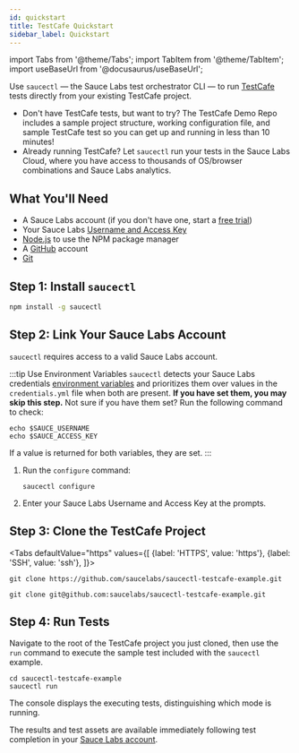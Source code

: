 ```yaml
---
id: quickstart
title: TestCafe Quickstart
sidebar_label: Quickstart
---
```


import Tabs from '@theme/Tabs';
import TabItem from '@theme/TabItem';
import useBaseUrl from '@docusaurus/useBaseUrl';

Use `saucectl` — the Sauce Labs test orchestrator CLI — to run [TestCafe](https://github.com/DevExpress/testcafe) tests directly from your existing TestCafe project.

* Don't have TestCafe tests, but want to try? The TestCafe Demo Repo includes a sample project structure, working configuration file, and sample TestCafe test so you can get up and running in less than 10 minutes!
* Already running TestCafe? Let `saucectl` run your tests in the Sauce Labs Cloud, where you have access to thousands of OS/browser combinations and Sauce Labs analytics.  

## What You'll Need

* A Sauce Labs account (if you don't have one, start a [free trial](https://saucelabs.com/sign-up))
* Your Sauce Labs [Username and Access Key](https://app.saucelabs.com/user-settings)
* [Node.js](https://nodejs.org/en/) to use the NPM package manager
* A [GitHub](https://github.com/signup?ref_cta=Sign+up&ref_loc=header+logged+out&ref_page=%2F&source=header-home) account
* [Git](https://git-scm.com/downloads)

## Step 1: Install `saucectl`

```bash
npm install -g saucectl
```

## Step 2: Link Your Sauce Labs Account

`saucectl` requires access to a valid Sauce Labs account.

:::tip Use Environment Variables
`saucectl` detects your Sauce Labs credentials [environment variables](/basics/environment-variables) and prioritizes them over values in the `credentials.yml` file when both are present. **If you have set them, you may skip this step.** Not sure if you have them set? Run the following command to check:
```
echo $SAUCE_USERNAME
echo $SAUCE_ACCESS_KEY
```
If a value is returned for both variables, they are set.
:::

 1. Run the `configure` command:

    ```
    saucectl configure
    ```
 1. Enter your Sauce Labs Username and Access Key at the prompts.


## Step 3: Clone the TestCafe Project

<Tabs
  defaultValue="https"
  values={[
    {label: 'HTTPS', value: 'https'},
    {label: 'SSH', value: 'ssh'},
  ]}>

<TabItem value="https">

```
git clone https://github.com/saucelabs/saucectl-testcafe-example.git
```

</TabItem>
<TabItem value="ssh">

```
git clone git@github.com:saucelabs/saucectl-testcafe-example.git
```
</TabItem>
</Tabs>

## Step 4: Run Tests

Navigate to the root of the TestCafe project you just cloned, then use the `run` command to execute the sample test included with the `saucectl` example.

```
cd saucectl-testcafe-example
saucectl run
```

The console displays the executing tests, distinguishing which mode is running.

The results and test assets are available immediately following test completion in your [Sauce Labs account](https://app.saucelabs.com/dashboard/tests/vdc).
